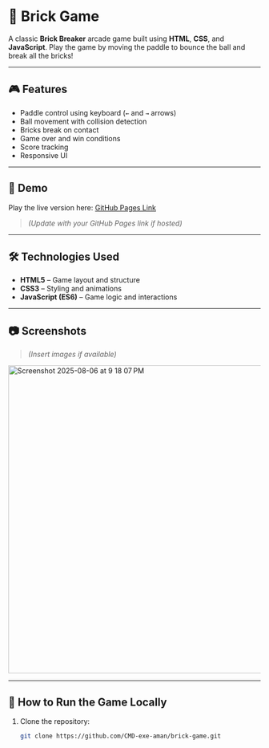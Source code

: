 # 🧱 Brick Game

A classic **Brick Breaker** arcade game built using **HTML**, **CSS**, and **JavaScript**. Play the game by moving the paddle to bounce the ball and break all the bricks!

---

## 🎮 Features

- Paddle control using keyboard (`←` and `→` arrows)
- Ball movement with collision detection
- Bricks break on contact
- Game over and win conditions
- Score tracking
- Responsive UI

---

## 🚀 Demo

Play the live version here: [GitHub Pages Link](https://CMD-exe-aman.github.io/brick-game/)  
> *(Update with your GitHub Pages link if hosted)*

---

## 🛠️ Technologies Used

- **HTML5** – Game layout and structure  
- **CSS3** – Styling and animations  
- **JavaScript (ES6)** – Game logic and interactions

---

## 📷 Screenshots

> *(Insert images if available)*
<img width="1133" height="614" alt="Screenshot 2025-08-06 at 9 18 07 PM" src="https://github.com/user-attachments/assets/edb8bcf7-b8aa-41df-b37c-9c127d8b5e20" />

---

## 🧾 How to Run the Game Locally

1. Clone the repository:
   ```bash
   git clone https://github.com/CMD-exe-aman/brick-game.git
